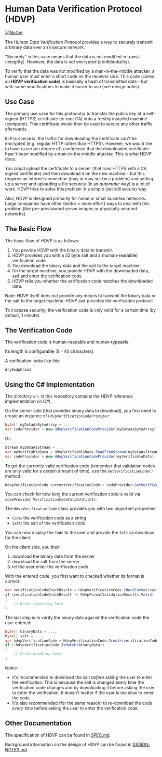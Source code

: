 ﻿# Human Data Verification Protocol (HDVP)

[![NuGet](https://img.shields.io/nuget/v/HDVP.svg)](https://www.nuget.org/packages/HDVP/)

The *Human Data Verification Protocol* provides a way to securely transmit arbitrary data over an insecure network.

"Securely" in this case means that the data is not modified in transit (integrity). However, the data is *not* encrypted (confidentiality).

To verify that the data was not modified by a man-in-the-middle attacker, a human user must enter a short code on the receiver side. This code (called an **HDVP verification code**) is basically a hash of transmitted data - but with some modifications to make it easier to use (see design notes).

## Use Case

The primary use case for this protocol is to transfer the public key of a self-signed (HTTPS) certificate (or root CA) onto a freshly installed machine (computer). This certificate would then be used to secure any other traffic afterwards.

In this scenario, the traffic for downloading the certificate can't be encrypted (e.g. regular HTTP rather than HTTPS). However, we would like to have (a certain degree of) confidence that the downloaded certificate hasn't been modified by a man-in-the-middle attacker. This is what HDVP does.

You *could* upload the certificate to a server (that runs HTTPS with a CA signed certificate) and then download it on the new machine - but this requires an Internet connection (may or may not be a problem) and setting up a server and uploading a file securely (in an *automatic* way) is a lot of work. HDVP tries to solve this problem in a simple (yet still secure) way.

Also, HDVP is designed primarily for home or small business networks. Large companies have other (better = more effort) ways to deal with this problem (like pre-provisioned server images or physically secured networks).

## The Basic Flow

The basic flow of HDVP is as follows:

1. You provide HDVP with the binary data to transmit.
1. HDVP provides you with a 32 byte salt and a (human-readable) verification code.
1. You download the binary data and the salt to the target machine.
1. On the target machine, you provide HDVP with the downloaded data, salt and enter the verification code.
1. HDVP tells you whether the verification code matches the downloaded data.

Note: HDVP itself does *not* provide any means to transmit the binary data or the salt to the target machine. HDVP just provides the verification protocol.

To increase security, the verification code is only valid for a certain time (by default, 1 minute).

## The Verification Code

The verification code is human-readable and human-typeable.

Its length is configurable (9 - 40 characters).

A verification looks like this:

    dry9odphhaa3

## Using the C# Implementation

The directory `src` in this repository contains the HDVP reference implementation (in C#).

On the server side (that provides binary data to download), you first need to create an instance of `HdvpVerificationCodeProvider`:

```c#
byte[] myDataAsByteArray = ...
var codeProvider = new HdvpVerificationCodeProvider(myDataAsByteArray);
```

Or:

```c#
Stream myDataAsStream = ...
var myVerifiableData = HdvpVerifiableData.ReadFromStream(myDataAsStream);
var codeProvider = new HdvpVerificationCodeProvider(myVerifiableData);
```

To get the currently valid verification code (remember that validation codes are only valid for a certain amount of time), use the `GetVerificationCode()` method:

```c#
HdvpVerificationCode currentVerificationCode = codeProvider.GetVerificationCode();
```

You can check for how long the current verification code is valid via `codeProvider.VerificationCodeValidUntilUtc`.

The `HdvpVerificationCode` class provides you with two important properties:

* `Code`: the verification code as a string
* `Salt`: the salt of the verification code

You can now display the `Code` to the user and provide the `Salt` as download for the client.

On the client side, you then:

1. download the binary data from the server
1. download the salt from the server
1. let the user enter the verification code

With the entered code, you first want to checked whether its format is correct:

```c#
var verificationCodeCheckResult = HdvpVerificationCode.CheckFormat(verificationCodeAsString);
if (verificationCodeCheckResult != HdvpFormatValidationResults.Valid)
{
    // Error reporting here
}
```

The last step is to verify the binary data against the verification code the user entered:

```c#
byte[] binaryData = ...;
byte[] salt = ...;
var hdvpVerificationCode = HdvpVerificationCode.Create(verificationCodeAsString, salt);
if (!hdvpVerificationCode.IsMatch(binaryData))
{
    // Error handling here
}
```

*Notes:*

* It's recommended to download the salt *before* asking the user to enter the verification. This is because the salt is changed every time the verification code changes and by downloading it before asking the user to enter the verification, it doesn't matter if the user is too slow to enter the code.
* It's also recommended (for the same reason) to re-download the code *every time* before asking the user to enter the verification code.

## Other Documentation

The specification of HDVP can be found in [SPEC.md](SPEC.md).

Background information on the design of HDVP can be found in [DESIGN-NOTES.md](DESIGN-NOTES.md).
